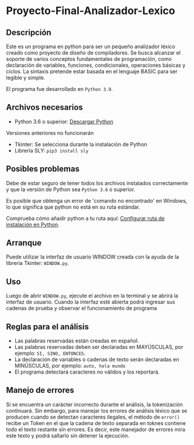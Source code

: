 # Proyecto-Final-Analizador-Lexico

## Descripción
Este es un programa en python para ser un pequeño analizador léxico creado como proyecto de diseño de compiladores.
Se busca alcanzar el soporte de varios conceptos fundamentales de programación, como declaración de variables, funciones, condicionales, operaciones básicas y ciclos.
La sintaxis pretende estar basada en el lenguaje BASIC para ser legible y simple. 


El programa fue desarrollado en ```Python 3.9```.

## Archivos necesarios
- Python 3.6 o superior: [Descargar Python](https://www.python.org/downloads/)

Versiones anteriores no funcionarán
- Tkinter: Se selecciona durante la instalación de Python
- Librería SLY: ```pip3 install sly```

## Posibles problemas
Debe de estar seguro de tener todos los archivos instalados correctamente y que la versión de Python sea ```Python 3.6``` o superior.

Es posible que obtenga un error de 'comando no encontrado' en Windows, lo que significa que python no está en su ruta estándar.

Comprueba cómo añadir python a tu ruta aquí: [Configurar ruta de instalación en Python](http://superuser.com/questions/143119/how-to-add-python-to-the-windows-path).

## Arranque
Puede utilizar la interfaz de usuario WINDOW creada con la ayuda de la libreria Tkinter: ```WINDOW.py```.

## Uso
Luego de abrir ```WINDOW.py```, ejecute el archivo en la terminal y se abrirá la interfaz de usuario. Cuando la interfaz esté abierta podrá ingresar sus cadenas de prueba y observar el funcionamiento de programa

## Reglas para el análisis 
-	Las palabras reservadas están creadas en español.
-	Las palabras reservadas deben ser declaradas en  MAYÚSCULAS, por ejemplo: ```SI, SINO, ENTONCES```.
-	La declaración de variables o cadenas de texto serán declaradas en MINÚSCULAS, por ejemplo: ```auto, hola mundo```
-	El programa detectará caracteres no válidos y los reportará.

## Manejo de errores
Si se encuentra un carácter incorrecto durante el análisis, la tokenización continuará. Sin embargo, para manejar los errores de análisis léxico que se producen cuando se detectan caracteres ilegales, el método de ```error()``` recibe un Token en el que la cadena de texto separada en toknes contiene todo el texto restante sin errores. Es decir, este manejador de errores mira este texto y podrá saltarlo sin detener la ejecución.

